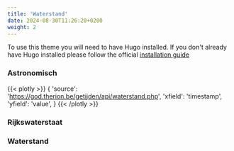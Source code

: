 ```yaml
---
title: 'Waterstand'
date: 2024-08-30T11:26:20+0200
weight: 2
---
```


To use this theme you will need to have Hugo installed. If you don't already have Hugo installed please follow the official [installation guide](https://gohugo.io/getting-started/installing/)

### Astronomisch
{{< plotly >}}
{
  'source': 'https://god.therion.be/getijden/api/waterstand.php',
  'xfield': 'timestamp',
  'yfield': 'value',
}
{{< /plotly >}}
### Rijkswaterstaat

### Waterstand
